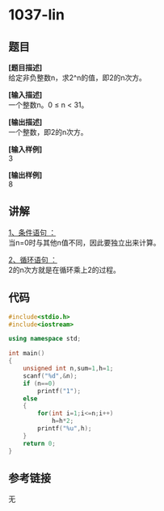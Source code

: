 # 1037-lin
## 题目  
**[题目描述]**  
给定非负整数n，求2^n的值，即2的n次方。  

**[输入描述]**   
一个整数n。0 ≤ n < 31。  

**[输出描述]**  
一个整数，即2的n次方。  

**[输入样例]**  
3  

**[输出样例]**  
8  

## 讲解  
[1、条件语句 ：]([1])  
当n=0时与其他n值不同，因此要独立出来计算。

[2、循环语句 ：]([2])  
2的n次方就是在循环乘上2的过程。

## 代码  

```cpp
#include<stdio.h>
#include<iostream>

using namespace std;

int main()
{
	unsigned int n,sum=1,h=1;
	scanf("%d",&n);
	if (n==0)
		printf("1");
	else
	{
		for(int i=1;i<=n;i++)
			h=h*2;
		printf("%u",h);
	}
	return 0;
}
```

## 参考链接  
无  